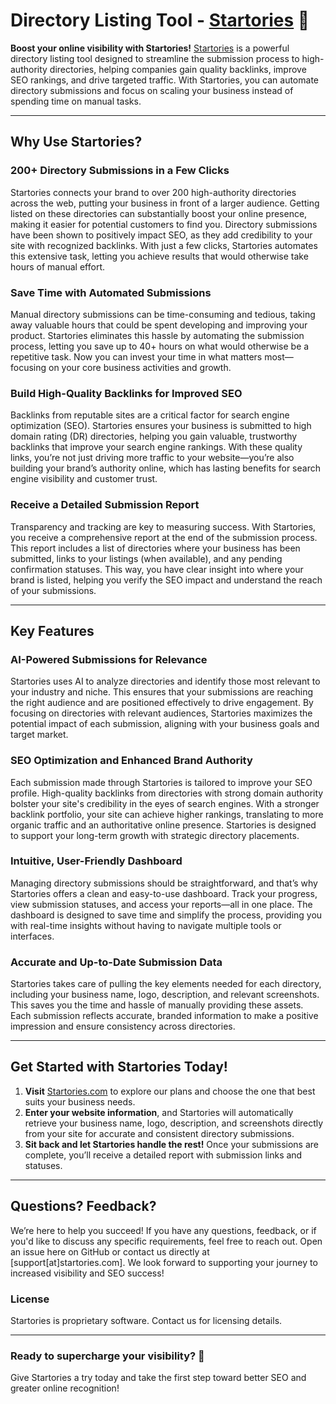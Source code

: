 # Directory Listing Tool - [Startories](https://startories.com) 🚀

**Boost your online visibility with Startories!** [Startories](https://startories.com) is a powerful directory listing tool designed to streamline the submission process to high-authority directories, helping companies gain quality backlinks, improve SEO rankings, and drive targeted traffic. With Startories, you can automate directory submissions and focus on scaling your business instead of spending time on manual tasks.

---

## Why Use Startories?

### 200+ Directory Submissions in a Few Clicks
Startories connects your brand to over 200 high-authority directories across the web, putting your business in front of a larger audience. Getting listed on these directories can substantially boost your online presence, making it easier for potential customers to find you. Directory submissions have been shown to positively impact SEO, as they add credibility to your site with recognized backlinks. With just a few clicks, Startories automates this extensive task, letting you achieve results that would otherwise take hours of manual effort.

### Save Time with Automated Submissions
Manual directory submissions can be time-consuming and tedious, taking away valuable hours that could be spent developing and improving your product. Startories eliminates this hassle by automating the submission process, letting you save up to 40+ hours on what would otherwise be a repetitive task. Now you can invest your time in what matters most—focusing on your core business activities and growth.

### Build High-Quality Backlinks for Improved SEO
Backlinks from reputable sites are a critical factor for search engine optimization (SEO). Startories ensures your business is submitted to high domain rating (DR) directories, helping you gain valuable, trustworthy backlinks that improve your search engine rankings. With these quality links, you’re not just driving more traffic to your website—you’re also building your brand’s authority online, which has lasting benefits for search engine visibility and customer trust.

### Receive a Detailed Submission Report
Transparency and tracking are key to measuring success. With Startories, you receive a comprehensive report at the end of the submission process. This report includes a list of directories where your business has been submitted, links to your listings (when available), and any pending confirmation statuses. This way, you have clear insight into where your brand is listed, helping you verify the SEO impact and understand the reach of your submissions.

---

## Key Features

### AI-Powered Submissions for Relevance
Startories uses AI to analyze directories and identify those most relevant to your industry and niche. This ensures that your submissions are reaching the right audience and are positioned effectively to drive engagement. By focusing on directories with relevant audiences, Startories maximizes the potential impact of each submission, aligning with your business goals and target market.

### SEO Optimization and Enhanced Brand Authority
Each submission made through Startories is tailored to improve your SEO profile. High-quality backlinks from directories with strong domain authority bolster your site's credibility in the eyes of search engines. With a stronger backlink portfolio, your site can achieve higher rankings, translating to more organic traffic and an authoritative online presence. Startories is designed to support your long-term growth with strategic directory placements.

### Intuitive, User-Friendly Dashboard
Managing directory submissions should be straightforward, and that’s why Startories offers a clean and easy-to-use dashboard. Track your progress, view submission statuses, and access your reports—all in one place. The dashboard is designed to save time and simplify the process, providing you with real-time insights without having to navigate multiple tools or interfaces.

### Accurate and Up-to-Date Submission Data
Startories takes care of pulling the key elements needed for each directory, including your business name, logo, description, and relevant screenshots. This saves you the time and hassle of manually providing these assets. Each submission reflects accurate, branded information to make a positive impression and ensure consistency across directories.

---

## Get Started with Startories Today!

1. **Visit** [Startories.com](https://startories.com) to explore our plans and choose the one that best suits your business needs.
2. **Enter your website information**, and Startories will automatically retrieve your business name, logo, description, and screenshots directly from your site for accurate and consistent directory submissions.
3. **Sit back and let Startories handle the rest!** Once your submissions are complete, you’ll receive a detailed report with submission links and statuses.

---

## Questions? Feedback?

We’re here to help you succeed! If you have any questions, feedback, or if you'd like to discuss any specific requirements, feel free to reach out. Open an issue here on GitHub or contact us directly at [support[at]startories.com]. We look forward to supporting your journey to increased visibility and SEO success!

### License
Startories is proprietary software. Contact us for licensing details.

---

### Ready to supercharge your visibility? 🚀
Give Startories a try today and take the first step toward better SEO and greater online recognition!

